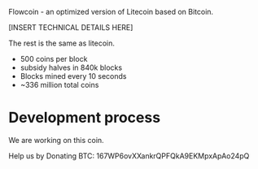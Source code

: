 Flowcoin - an optimized version of Litecoin based on Bitcoin.

[INSERT TECHNICAL DETAILS HERE]

The rest is the same as litecoin.
 - 500 coins per block
 - subsidy halves in 840k blocks
 - Blocks mined every 10 seconds
 - ~336 million total coins

Development process
===================

We are working on this coin.

Help us by Donating BTC: 167WP6ovXXankrQPFQkA9EKMpxApAo24pQ